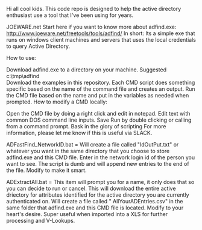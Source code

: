 Hi all cool kids. This code repo is designed to help the active directory enthusiast use a tool that I've been using for years.

JOEWARE.net Start here if you want to know more about adfind.exe: http://www.joeware.net/freetools/tools/adfind/ In short: Its a simple exe that runs on windows client machines and servers that uses the local credentials to query Active Directory.

How to use:

Download adfind.exe to a directory on your machine. Suggested c:\tmp\adfind\
Download the examples in this repository. Each CMD script does something specific based on the name of the command file and creates an output.
Run the CMD file based on the name and put in the variables as needed when prompted.
How to modify a CMD locally:

Open the CMD file by doing a right click and edit in notepad.
Edit text with common DOS command line inputs.
Save
Run by double clicking or calling from a command prompt.
Bask in the glory of scripting
For more information, please let me know if this is useful via SLACK.

ADFastFind_NetworkID.bat = Will create a file called "IdOutPut.txt" or whatever you want in the same directory that you choose to store adfind.exe and this CMD file. Enter in the network login id of the person you want to see. The script is dumb and will append new entries to the end of the file. Modify to make it smart.

ADExtractAll.bat = This item will prompt you for a name, it only does that so you can decide to run or cancel. This will download the entire active driectory for attributes identified for the active directory you are currently authenticated on. Will create a file called " AllYourADEntries.csv" in the same folder that adfind.exe and this CMD file is located. Modify to your heart's desire. Super useful when imported into a XLS for further processing and V-Lookups.
